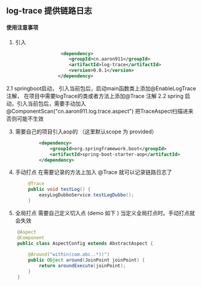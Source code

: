 ## log-trace 提供链路日志

#### 使用注意事项

1. 引入
```xml
                    <dependency>
                       <groupId>cn.aaron911</groupId>
                       <artifactId>log-trace</artifactId>
                       <version>0.0.1</version>
                   </dependency>

```
2.1 springboot启动， 引入当前包后，启动main函数类上添加@EnableLogTrace 注解， 在项目中需要logTrace的类或者方法上添加@Trace 注解
2.2 spring 启动，引入当前包后，需要手动加入 @ComponentScan("cn.aaron911.log.trace.aspect") 把TraceAspect扫描进来否则可能不生效


3. 需要自己的项目引入aop的 （这里默认scope 为 provided）
```xml
            <dependency>
                <groupId>org.springframework.boot</groupId>
                <artifactId>spring-boot-starter-aop</artifactId>
            </dependency>
```         
4. 手动打点 在需要记录的方法上加入 @Trace 就可以记录链路日志了 
```java
        @Trace
        public void testLog() {
            easyLogDubboService.testLogDubbo();
        }
```
5. 全局打点 需要自己定义切入点 (demo 如下 )  当定义全局打点时。手动打点就会失效

```java
    @Aspect
    @Component
    public class AspectConfig extends AbstractAspect {
    
        @Around("within(com.abc..*))")
        public Object around(JoinPoint joinPoint) {
            return aroundExecute(joinPoint);
        }
    }
```